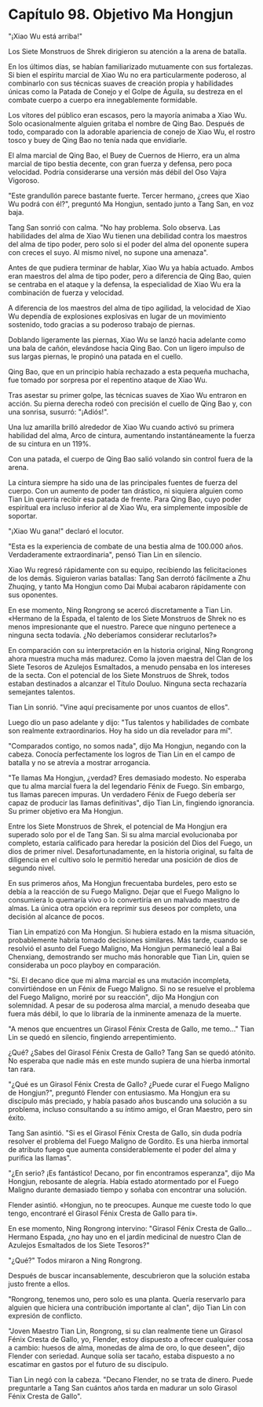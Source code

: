 
# Capítulo 98. Objetivo Ma Hongjun


"¡Xiao Wu está arriba!"

Los Siete Monstruos de Shrek dirigieron su atención a la arena de batalla.

En los últimos días, se habían familiarizado mutuamente con sus fortalezas. Si bien el espíritu marcial de Xiao Wu no era particularmente poderoso, al combinarlo con sus técnicas suaves de creación propia y habilidades únicas como la Patada de Conejo y el Golpe de Águila, su destreza en el combate cuerpo a cuerpo era innegablemente formidable.

Los vítores del público eran escasos, pero la mayoría animaba a Xiao Wu. Solo ocasionalmente alguien gritaba el nombre de Qing Bao. Después de todo, comparado con la adorable apariencia de conejo de Xiao Wu, el rostro tosco y buey de Qing Bao no tenía nada que envidiarle.

El alma marcial de Qing Bao, el Buey de Cuernos de Hierro, era un alma marcial de tipo bestia decente, con gran fuerza y defensa, pero poca velocidad. Podría considerarse una versión más débil del Oso Vajra Vigoroso.

"Este grandullón parece bastante fuerte. Tercer hermano, ¿crees que Xiao Wu podrá con él?", preguntó Ma Hongjun, sentado junto a Tang San, en voz baja.

Tang San sonrió con calma. "No hay problema. Solo observa. Las habilidades del alma de Xiao Wu tienen una debilidad contra los maestros del alma de tipo poder, pero solo si el poder del alma del oponente supera con creces el suyo. Al mismo nivel, no supone una amenaza".

Antes de que pudiera terminar de hablar, Xiao Wu ya había actuado. Ambos eran maestros del alma de tipo poder, pero a diferencia de Qing Bao, quien se centraba en el ataque y la defensa, la especialidad de Xiao Wu era la combinación de fuerza y velocidad.

A diferencia de los maestros del alma de tipo agilidad, la velocidad de Xiao Wu dependía de explosiones explosivas en lugar de un movimiento sostenido, todo gracias a su poderoso trabajo de piernas.

Doblando ligeramente las piernas, Xiao Wu se lanzó hacia adelante como una bala de cañón, elevándose hacia Qing Bao. Con un ligero impulso de sus largas piernas, le propinó una patada en el cuello.

Qing Bao, que en un principio había rechazado a esta pequeña muchacha, fue tomado por sorpresa por el repentino ataque de Xiao Wu.

Tras asestar su primer golpe, las técnicas suaves de Xiao Wu entraron en acción. Su pierna derecha rodeó con precisión el cuello de Qing Bao y, con una sonrisa, susurró: "¡Adiós!".

Una luz amarilla brilló alrededor de Xiao Wu cuando activó su primera habilidad del alma, Arco de cintura, aumentando instantáneamente la fuerza de su cintura en un 119%.

Con una patada, el cuerpo de Qing Bao salió volando sin control fuera de la arena.

La cintura siempre ha sido una de las principales fuentes de fuerza del cuerpo. Con un aumento de poder tan drástico, ni siquiera alguien como Tian Lin querría recibir esa patada de frente. Para Qing Bao, cuyo poder espiritual era incluso inferior al de Xiao Wu, era simplemente imposible de soportar.

"¡Xiao Wu gana!" declaró el locutor.

"Esta es la experiencia de combate de una bestia alma de 100.000 años. Verdaderamente extraordinaria", pensó Tian Lin en silencio.

Xiao Wu regresó rápidamente con su equipo, recibiendo las felicitaciones de los demás. Siguieron varias batallas: Tang San derrotó fácilmente a Zhu Zhuqing, y tanto Ma Hongjun como Dai Mubai acabaron rápidamente con sus oponentes.

En ese momento, Ning Rongrong se acercó discretamente a Tian Lin. «Hermano de la Espada, el talento de los Siete Monstruos de Shrek no es menos impresionante que el nuestro. Parece que ninguno pertenece a ninguna secta todavía. ¿No deberíamos considerar reclutarlos?»

En comparación con su interpretación en la historia original, Ning Rongrong ahora muestra mucha más madurez. Como la joven maestra del Clan de los Siete Tesoros de Azulejos Esmaltados, a menudo pensaba en los intereses de la secta. Con el potencial de los Siete Monstruos de Shrek, todos estaban destinados a alcanzar el Título Douluo. Ninguna secta rechazaría semejantes talentos.

Tian Lin sonrió. "Vine aquí precisamente por unos cuantos de ellos".

Luego dio un paso adelante y dijo: "Tus talentos y habilidades de combate son realmente extraordinarios. Hoy ha sido un día revelador para mí".

"Comparados contigo, no somos nada", dijo Ma Hongjun, negando con la cabeza. Conocía perfectamente los logros de Tian Lin en el campo de batalla y no se atrevía a mostrar arrogancia.

"Te llamas Ma Hongjun, ¿verdad? Eres demasiado modesto. No esperaba que tu alma marcial fuera la del legendario Fénix de Fuego. Sin embargo, tus llamas parecen impuras. Un verdadero Fénix de Fuego debería ser capaz de producir las llamas definitivas", dijo Tian Lin, fingiendo ignorancia. Su primer objetivo era Ma Hongjun.

Entre los Siete Monstruos de Shrek, el potencial de Ma Hongjun era superado solo por el de Tang San. Si su alma marcial evolucionaba por completo, estaría calificado para heredar la posición del Dios del Fuego, un dios de primer nivel. Desafortunadamente, en la historia original, su falta de diligencia en el cultivo solo le permitió heredar una posición de dios de segundo nivel.

En sus primeros años, Ma Hongjun frecuentaba burdeles, pero esto se debía a la reacción de su Fuego Maligno. Dejar que el Fuego Maligno lo consumiera lo quemaría vivo o lo convertiría en un malvado maestro de almas. La única otra opción era reprimir sus deseos por completo, una decisión al alcance de pocos.

Tian Lin empatizó con Ma Hongjun. Si hubiera estado en la misma situación, probablemente habría tomado decisiones similares. Más tarde, cuando se resolvió el asunto del Fuego Maligno, Ma Hongjun permaneció leal a Bai Chenxiang, demostrando ser mucho más honorable que Tian Lin, quien se consideraba un poco playboy en comparación.

"Sí. El decano dice que mi alma marcial es una mutación incompleta, convirtiéndose en un Fénix de Fuego Maligno. Si no se resuelve el problema del Fuego Maligno, moriré por su reacción", dijo Ma Hongjun con solemnidad. A pesar de su poderosa alma marcial, a menudo deseaba que fuera más débil, lo que lo libraría de la inminente amenaza de la muerte.

"A menos que encuentres un Girasol Fénix Cresta de Gallo, me temo..." Tian Lin se quedó en silencio, fingiendo arrepentimiento.

¿Qué? ¿Sabes del Girasol Fénix Cresta de Gallo? Tang San se quedó atónito. No esperaba que nadie más en este mundo supiera de una hierba inmortal tan rara.

"¿Qué es un Girasol Fénix Cresta de Gallo? ¿Puede curar el Fuego Maligno de Hongjun?", preguntó Flender con entusiasmo. Ma Hongjun era su discípulo más preciado, y había pasado años buscando una solución a su problema, incluso consultando a su íntimo amigo, el Gran Maestro, pero sin éxito.

Tang San asintió. "Si es el Girasol Fénix Cresta de Gallo, sin duda podría resolver el problema del Fuego Maligno de Gordito. Es una hierba inmortal de atributo fuego que aumenta considerablemente el poder del alma y purifica las llamas".

"¿En serio? ¡Es fantástico! Decano, por fin encontramos esperanza", dijo Ma Hongjun, rebosante de alegría. Había estado atormentado por el Fuego Maligno durante demasiado tiempo y soñaba con encontrar una solución.

Flender asintió. «Hongjun, no te preocupes. Aunque me cueste todo lo que tengo, encontraré el Girasol Fénix Cresta de Gallo para ti».

En ese momento, Ning Rongrong intervino: "Girasol Fénix Cresta de Gallo... Hermano Espada, ¿no hay uno en el jardín medicinal de nuestro Clan de Azulejos Esmaltados de los Siete Tesoros?"

"¿Qué?" Todos miraron a Ning Rongrong.

Después de buscar incansablemente, descubrieron que la solución estaba justo frente a ellos.

"Rongrong, tenemos uno, pero solo es una planta. Quería reservarlo para alguien que hiciera una contribución importante al clan", dijo Tian Lin con expresión de conflicto.

"Joven Maestro Tian Lin, Rongrong, si su clan realmente tiene un Girasol Fénix Cresta de Gallo, yo, Flender, estoy dispuesto a ofrecer cualquier cosa a cambio: huesos de alma, monedas de alma de oro, lo que deseen", dijo Flender con seriedad. Aunque solía ser tacaño, estaba dispuesto a no escatimar en gastos por el futuro de su discípulo.

Tian Lin negó con la cabeza. "Decano Flender, no se trata de dinero. Puede preguntarle a Tang San cuántos años tarda en madurar un solo Girasol Fénix Cresta de Gallo".